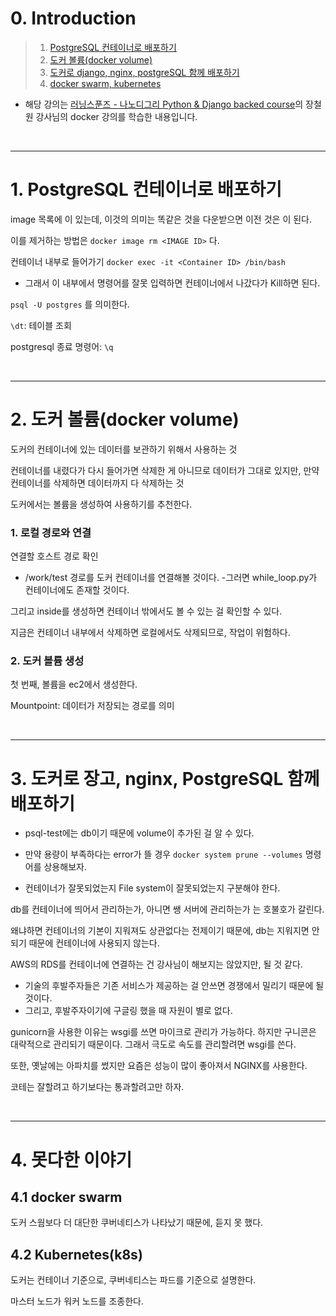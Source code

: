 # 0. Introduction

> 1. [PostgreSQL 컨테이너로 배포하기](#1-postgresql-컨테이너로-배포하기)  
> 2. [도커 볼륨(docker volume)](#2-도커-볼륨docker-volume)  
> 3. [도커로 django, nginx, postgreSQL 함께 배포하기](#3-도커로-장고-nginx-postgresql-함께-배포하기)  
> 4. [docker swarm, kubernetes](#4-못다한-이야기)     


- 해당 강의는 [러닝스푼즈 - 나노디그리 Python & Django backed course](https://learningspoons.com/course/detail/django-backend/)의 장철원 강사님의 docker 강의를 학습한 내용입니다.


 

<br>

---


# 1. PostgreSQL 컨테이너로 배포하기

image 목록에 <none>이 있는데, 이것의 의미는 똑같은 것을 다운받으면 이전 것은 <none>이 된다. 

이를 제거하는 방법은 `docker image rm <IMAGE ID>` 다. 



컨테이너 내부로 들어가기 
`docker exec -it <Container ID> /bin/bash`
- 그래서 이 내부에서 명령어를 잘못 입력하면 컨테이너에서 나갔다가 Kill하면 된다. 

`psql -U postgres` 를 의미한다. 


`\dt`: 테이블 조회

postgresql 종료 명령어: `\q`



<br>

---

# 2. 도커 볼륨(docker volume)

도커의 컨테이너에 있는 데이터를 보관하기 위해서 사용하는 것

컨테이너를 내렸다가 다시 들어가면 삭제한 게 아니므로 데이터가 그대로 있지만, 만약 컨테이너를 삭제하면 데이터까지 다 삭제하는 것 

도커에서는 볼륨을 생성하여 사용하기를 추천한다. 

### 1. 로컬 경로와 연결

연결할 호스트 경로 확인

- /work/test 경로를 도커 컨테이너를 연결해볼 것이다.
    -그러면 while_loop.py가 컨테이너에도 존재할 것이다. 


그리고 inside를 생성하면 컨테이너 밖에서도 볼 수 있는 걸 확인할 수 있다.


지금은 컨테이너 내부에서 삭제하면 로컬에서도 삭제되므로, 작업이 위험하다. 

### 2. 도커 볼륨 생성

첫 번째, 볼륨을 ec2에서 생성한다.

Mountpoint: 데이터가 저장되는 경로를 의미 




<br>

----

# 3. 도커로 장고, nginx, PostgreSQL 함께 배포하기

- psql-test에는 db이기 때문에 volume이 추가된 걸 알 수 있다. 


- 만약 용량이 부족하다는 error가 뜰 경우 `docker system prune --volumes` 명령어를 상용해보자. 

- 컨테이너가 잘못되었는지 File system이 잘못되었는지 구분해야 한다.


db를 컨테이너에 띄어서 관리하는가, 아니면 쌩 서버에 관리하는가 는 호불호가 갈린다. 

왜냐하면 컨테이너의 기본이 지워져도 상관없다는 전제이기 때문에, db는 지워지면 안되기 때문에 컨테이너에 사용되지 않는다. 

AWS의 RDS를 컨테이너에 연결하는 건 강사님이 해보지는 않았지만, 될 것 같다. 

- 기술의 후발주자들은 기존 서비스가 제공하는 걸 안쓰면 경쟁에서 밀리기 때문에 될 것이다.
- 그리고, 후발주자이기에 구글링 했을 때 자원이 별로 없다. 


gunicorn을 사용한 이유는 
wsgi를 쓰면 마이크로 관리가 가능하다. 하지만 구니콘은 대략적으로 관리되기 때문이다.
그래서 극도로 속도를 관리할려면 wsgi를 쓴다. 

또한, 옛날에는 아파치를 썼지만 요즘은 성능이 많이 좋아져서 NGINX를 사용한다. 

코테는 잘할려고 하기보다는 통과할려고만 하자. 



<br>

---

# 4. 못다한 이야기

## 4.1 docker swarm

도커 스웜보다 더 대단한 쿠버네티스가 나타났기 때문에, 듣지 못 했다. 

## 4.2 Kubernetes(k8s)

도커는 컨테이너 기준으로, 쿠버네티스는 파드를 기준으로 설명한다. 

마스터 노드가 워커 노드를 조종한다. 